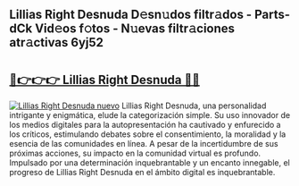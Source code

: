 ## Lillias Right Desnuda D𝚎sn𝚞dos filtr𝚊dos - Parts-dCk Vid𝚎os f𝚘tos - N𝚞evas filtr𝚊ciones atr𝚊ctivas 6yj52

# <h2><a href="http://mbcex1.tromn.icu/?c=Lillias+Right+Desnuda">🔗👉👉👉 Lillias Right Desnuda 🔗🔗</a></h2>

[![Lillias Right Desnuda nuevo](https://i.imgur.com/pEAQMta.gif)](http://mbcex1.tromn.icu/?c=Lillias+Right+Desnuda)
Lillias Right Desnuda, una personalidad intrigante y enigmática, elude la categorización simple. Su uso innovador de los medios digitales para la autopresentación ha cautivado y enfurecido a los críticos, estimulando debates sobre el consentimiento, la moralidad y la esencia de las comunidades en línea. A pesar de la incertidumbre de sus próximas acciones, su impacto en la comunidad virtual es profundo. Impulsado por una determinación inquebrantable y un encanto innegable, el progreso de Lillias Right Desnuda en el ámbito digital es inquebrantable.
